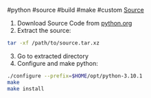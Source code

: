 #python #source #build #make #custom 
[Source](https://help.dreamhost.com/hc/en-us/articles/115000702772-Installing-a-custom-version-of-Python-3)
1. Download Source Code from [python.org](https://www.python.org/downloads/source/)
2. Extract the source:
```bash
tar -xf /path/to/source.tar.xz
```
3. Go to extracted directory
4. Configure and make python:
```bash
./configure --prefix=$HOME/opt/python-3.10.1
make
make install
```